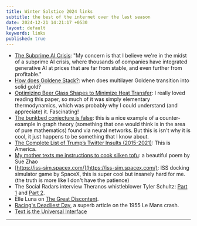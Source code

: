 ```yaml
---
title: Winter Solstice 2024 links
subtitle: the best of the internet over the last season
date: 2024-12-21 14:21:17 +0530
layout: default
keywords: links
published: true
---
```


- [The Subprime AI Crisis](https://www.wheresyoured.at/subprimeai/): "My concern is that I believe we're in the midst of a subprime AI crisis, where thousands of companies have integrated generative AI at prices that are far from stable, and even further from profitable."  
- [How does Goldene Stack?](https://arxiv.org/abs/2409.11880): when does multilayer Goldene transition into solid gold?  
- [Optimizing Beer Glass Shapes to Minimize Heat Transfer](https://arxiv.org/abs/2410.12043): I really loved reading this paper, so much of it was simply elementary thermodynamics, which was probably why I could understand (and appreciate) it. Fascinating!  
- [The bunkbed conjecture is false](https://arxiv.org/abs/2410.02545): this is a nice example of a counter-example in graph theory (something that one would think is in the area of pure mathematics) found via neural networks. But this is isn't why it is cool, it just happens to be something that I know about.  
- [The Complete List of Trump’s Twitter Insults (2015-2021)](https://www.nytimes.com/interactive/2021/01/19/upshot/trump-complete-insult-list.html#): This is America.  
- [My mother texts me instructions to cook silken tofu](https://www.tumblr.com/blossomfully/652832574427758592/transcript-my-mother-texts-me-instructions-to): a beautiful poem by Sue Zhao  
- [https://iss-sim.spacex.com/](https://iss-sim.spacex.com/): ISS docking simulator game by SpaceX, this is super cool but insanely hard for me. (the truth is more like I don't have the patience)  
- The Social Radars interview Theranos whistleblower Tyler Schultz: [Part 1](https://pod.link/1677066062/episode/a350809c5169e0a8ab4fc9f2cb086e27) and [Part 2](https://pod.link/1677066062/episode/16f0076c1bc1c949d20751a0182816cd).  
- Elle Luna on [The Great Discontent](https://thegreatdiscontent.com/interview/elle-luna/).  
- [Racing's Deadliest Day](https://www.essesmag.com/articles/racings-deadliest-day), a superb article on the 1955 Le Mans crash.  
- [Text is the Universal Interface](https://scale.com/blog/text-universal-interface)

---
